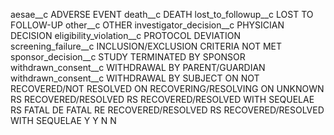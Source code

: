 <Study xmlns:xsi="http://www.w3.org/2001/XMLSchema-instance" EDCStudyID="DLABC011" System="DataLabs"
    IMPACTMonitoringDocCode="10.2.1" IMPACTStudyID="123456"
    InFormAdapterURL="https://edc-prod.calyx.ai/live_XLK071/ " EDCStudyVersion="xxxxxxx"
    EDCSiteNameFormat="CTMSSiteReference">
    <VisitDesign>
        <Visit IMPACTVisitID="SCREEN" EDCVisitID="SCREEN" Repeating="N">
            <Attribute IMPACTAttributeID="ActualVisitDate" EDCAttributeID="ActualDate" />
        </Visit>
        <Visit IMPACTVisitID="WEEK0" EDCVisitID="WEEK0" Repeating="N">
            <Attribute IMPACTAttributeID="ActualVisitDate" EDCAttributeID="ActualDate" />
        </Visit>
        <Visit IMPACTVisitID="WEEK4" EDCVisitID="WEEK4" Repeating="N">
            <Attribute IMPACTAttributeID="ActualVisitDate" EDCAttributeID="ActualDate" />
        </Visit>
        <Visit IMPACTVisitID="WEEK6" EDCVisitID="WEEK6" Repeating="N">
            <Attribute IMPACTAttributeID="ActualVisitDate" EDCAttributeID="ActualDate" />
        </Visit>
        <Visit IMPACTVisitID="WEEK8" EDCVisitID="WEEK8" Repeating="N">
            <Attribute IMPACTAttributeID="ActualVisitDate" EDCAttributeID="ActualDate" />
        </Visit>
        <Visit IMPACTVisitID="WEEK12" EDCVisitID="WEEK12" Repeating="N">
            <Attribute IMPACTAttributeID="ActualVisitDate" EDCAttributeID="ActualDate" />
        </Visit>
        <Visit IMPACTVisitID="WEEK14" EDCVisitID="WEEK14" Repeating="N">
            <Attribute IMPACTAttributeID="ActualVisitDate" EDCAttributeID="ActualDate" />
        </Visit>
        <Visit IMPACTVisitID="WEEK16" EDCVisitID="WEEK16" Repeating="N">
            <Attribute IMPACTAttributeID="ActualVisitDate" EDCAttributeID="ActualDate" />
        </Visit>
        <Visit IMPACTVisitID="WEEK20" EDCVisitID="WEEK20" Repeating="N">
            <Attribute IMPACTAttributeID="ActualVisitDate" EDCAttributeID="ActualDate" />
        </Visit>
        <Visit IMPACTVisitID="WEEK22" EDCVisitID="WEEK22" Repeating="N">
            <Attribute IMPACTAttributeID="ActualVisitDate" EDCAttributeID="ActualDate" />
        </Visit>
        <Visit IMPACTVisitID="WEEK24" EDCVisitID="WEEK24" Repeating="N">
            <Attribute IMPACTAttributeID="ActualVisitDate" EDCAttributeID="ActualDate" />
        </Visit>
        <Visit IMPACTVisitID="WEEK28" EDCVisitID="WEEK28" Repeating="N">
            <Attribute IMPACTAttributeID="ActualVisitDate" EDCAttributeID="ActualDate" />
        </Visit>
        <Visit IMPACTVisitID="WEEK32" EDCVisitID="WEEK32" Repeating="N">
            <Attribute IMPACTAttributeID="ActualVisitDate" EDCAttributeID="ActualDate" />
        </Visit>
        <Visit IMPACTVisitID="WEEK36" EDCVisitID="WEEK36" Repeating="N">
            <Attribute IMPACTAttributeID="ActualVisitDate" EDCAttributeID="ActualDate" />
        </Visit>
        <Visit IMPACTVisitID="WEEK40" EDCVisitID="WEEK40" Repeating="N">
            <Attribute IMPACTAttributeID="ActualVisitDate" EDCAttributeID="ActualDate" />
        </Visit>
        <Visit IMPACTVisitID="WEEK44" EDCVisitID="WEEK44" Repeating="N">
            <Attribute IMPACTAttributeID="ActualVisitDate" EDCAttributeID="ActualDate" />
        </Visit>
        <Visit IMPACTVisitID="WEEK48" EDCVisitID="WEEK48" Repeating="N">
            <Attribute IMPACTAttributeID="ActualVisitDate" EDCAttributeID="ActualDate" />
        </Visit>
        <Visit IMPACTVisitID="WEEK52" EDCVisitID="WEEK52" Repeating="N">
            <Attribute IMPACTAttributeID="ActualVisitDate" EDCAttributeID="ActualDate" />
        </Visit>
        <Visit IMPACTVisitID="WEEK56" EDCVisitID="WEEK56" Repeating="N">
            <Attribute IMPACTAttributeID="ActualVisitDate" EDCAttributeID="ActualDate" />
        </Visit>
        <Visit IMPACTVisitID="WEEK60" EDCVisitID="WEEK60" Repeating="N">
            <Attribute IMPACTAttributeID="ActualVisitDate" EDCAttributeID="ActualDate" />
        </Visit>
        <Visit IMPACTVisitID="WEEK64" EDCVisitID="WEEK64" Repeating="N">
            <Attribute IMPACTAttributeID="ActualVisitDate" EDCAttributeID="ActualDate" />
        </Visit>
        <Visit IMPACTVisitID="WEEK68" EDCVisitID="WEEK68" Repeating="N">
            <Attribute IMPACTAttributeID="ActualVisitDate" EDCAttributeID="ActualDate" />
        </Visit>
        <Visit IMPACTVisitID="WEEK72" EDCVisitID="WEEK72" Repeating="N">
            <Attribute IMPACTAttributeID="ActualVisitDate" EDCAttributeID="ActualDate" />
        </Visit>
        <Visit IMPACTVisitID="WEEK76" EDCVisitID="WEEK76" Repeating="N">
            <Attribute IMPACTAttributeID="ActualVisitDate" EDCAttributeID="ActualDate" />
        </Visit>
        <Visit IMPACTVisitID="WEEK80" EDCVisitID="WEEK80" Repeating="N">
            <Attribute IMPACTAttributeID="ActualVisitDate" EDCAttributeID="ActualDate" />
        </Visit>
        <Visit IMPACTVisitID="WEEK84" EDCVisitID="WEEK84" Repeating="N">
            <Attribute IMPACTAttributeID="ActualVisitDate" EDCAttributeID="ActualDate" />
        </Visit>
        <Visit IMPACTVisitID="WEEK88" EDCVisitID="WEEK88" Repeating="N">
            <Attribute IMPACTAttributeID="ActualVisitDate" EDCAttributeID="ActualDate" />
        </Visit>
        <Visit IMPACTVisitID="WEEK92" EDCVisitID="WEEK92" Repeating="N">
            <Attribute IMPACTAttributeID="ActualVisitDate" EDCAttributeID="ActualDate" />
        </Visit>
        <Visit IMPACTVisitID="WEEK96" EDCVisitID="WEEK96" Repeating="N">
            <Attribute IMPACTAttributeID="ActualVisitDate" EDCAttributeID="ActualDate" />
        </Visit>
        <Visit IMPACTVisitID="WEEK100" EDCVisitID="WEEK100" Repeating="N">
            <Attribute IMPACTAttributeID="ActualVisitDate" EDCAttributeID="ActualDate" />
        </Visit>
        <Visit IMPACTVisitID="WEEK104" EDCVisitID="WEEK104" Repeating="N">
            <Attribute IMPACTAttributeID="ActualVisitDate" EDCAttributeID="ActualDate" />
        </Visit>
        <Visit IMPACTVisitID="WEEK108" EDCVisitID="WEEK108" Repeating="N">
            <Attribute IMPACTAttributeID="ActualVisitDate" EDCAttributeID="ActualDate" />
        </Visit>
        <Visit IMPACTVisitID="WEEK112" EDCVisitID="WEEK112" Repeating="N">
            <Attribute IMPACTAttributeID="ActualVisitDate" EDCAttributeID="ActualDate" />
        </Visit>
        <Visit IMPACTVisitID="WEEK116" EDCVisitID="WEEK116" Repeating="N">
            <Attribute IMPACTAttributeID="ActualVisitDate" EDCAttributeID="ActualDate" />
        </Visit>
        <Visit IMPACTVisitID="WEEK120" EDCVisitID="WEEK120" Repeating="N">
            <Attribute IMPACTAttributeID="ActualVisitDate" EDCAttributeID="ActualDate" />
        </Visit>
        <Visit IMPACTVisitID="WEEK124" EDCVisitID="WEEK124" Repeating="N">
            <Attribute IMPACTAttributeID="ActualVisitDate" EDCAttributeID="ActualDate" />
        </Visit>
        <Visit IMPACTVisitID="WEEK128" EDCVisitID="WEEK128" Repeating="N">
            <Attribute IMPACTAttributeID="ActualVisitDate" EDCAttributeID="ActualDate" />
        </Visit>
        <Visit IMPACTVisitID="WEEK132" EDCVisitID="WEEK132" Repeating="N">
            <Attribute IMPACTAttributeID="ActualVisitDate" EDCAttributeID="ActualDate" />
        </Visit>
        <Visit IMPACTVisitID="WEEK136" EDCVisitID="WEEK136" Repeating="N">
            <Attribute IMPACTAttributeID="ActualVisitDate" EDCAttributeID="ActualDate" />
        </Visit>
        <Visit IMPACTVisitID="WEEK140" EDCVisitID="WEEK140" Repeating="N">
            <Attribute IMPACTAttributeID="ActualVisitDate" EDCAttributeID="ActualDate" />
        </Visit>
        <Visit IMPACTVisitID="WEEK144" EDCVisitID="WEEK144" Repeating="N">
            <Attribute IMPACTAttributeID="ActualVisitDate" EDCAttributeID="ActualDate" />
        </Visit>
        <Visit IMPACTVisitID="WEEK148" EDCVisitID="WEEK148" Repeating="N">
            <Attribute IMPACTAttributeID="ActualVisitDate" EDCAttributeID="ActualDate" />
        </Visit>
        <Visit IMPACTVisitID="WEEK152" EDCVisitID="WEEK152" Repeating="N">
            <Attribute IMPACTAttributeID="ActualVisitDate" EDCAttributeID="ActualDate" />
        </Visit>
        <Visit IMPACTVisitID="WEEK156" EDCVisitID="WEEK156" Repeating="N">
            <Attribute IMPACTAttributeID="ActualVisitDate" EDCAttributeID="ActualDate" />
        </Visit>
        <Visit IMPACTVisitID="WEEK160" EDCVisitID="WEEK160" Repeating="N">
            <Attribute IMPACTAttributeID="ActualVisitDate" EDCAttributeID="ActualDate" />
        </Visit>
        <Visit IMPACTVisitID="WEEK164" EDCVisitID="WEEK164" Repeating="N">
            <Attribute IMPACTAttributeID="ActualVisitDate" EDCAttributeID="ActualDate" />
        </Visit>
        <Visit IMPACTVisitID="WEEK168" EDCVisitID="WEEK168" Repeating="N">
            <Attribute IMPACTAttributeID="ActualVisitDate" EDCAttributeID="ActualDate" />
        </Visit>
        <Visit IMPACTVisitID="WEEK172" EDCVisitID="WEEK172" Repeating="N">
            <Attribute IMPACTAttributeID="ActualVisitDate" EDCAttributeID="ActualDate" />
        </Visit>
        <Visit IMPACTVisitID="WEEK176" EDCVisitID="WEEK176" Repeating="N">
            <Attribute IMPACTAttributeID="ActualVisitDate" EDCAttributeID="ActualDate" />
        </Visit>
        <Visit IMPACTVisitID="WEEK180" EDCVisitID="WEEK180" Repeating="N">
            <Attribute IMPACTAttributeID="ActualVisitDate" EDCAttributeID="ActualDate" />
        </Visit>
        <Visit IMPACTVisitID="WEEK184" EDCVisitID="WEEK184" Repeating="N">
            <Attribute IMPACTAttributeID="ActualVisitDate" EDCAttributeID="ActualDate" />
        </Visit>
        <Visit IMPACTVisitID="EOT" EDCVisitID="EOT" Repeating="N">
            <Attribute IMPACTAttributeID="ActualVisitDate" EDCAttributeID="ActualDate" />
        </Visit>
        <Visit IMPACTVisitID="COELIG" EDCVisitID="COELIG" Repeating="N">
            <Attribute IMPACTAttributeID="ActualVisitDate" EDCAttributeID="ActualDate" />
        </Visit>
        <Visit IMPACTVisitID="COWK0" EDCVisitID="COWEEK0" Repeating="N">
            <Attribute IMPACTAttributeID="ActualVisitDate" EDCAttributeID="ActualDate" />
        </Visit>
        <Visit IMPACTVisitID="COWK4" EDCVisitID="COWEEK4" Repeating="N">
            <Attribute IMPACTAttributeID="ActualVisitDate" EDCAttributeID="ActualDate" />
        </Visit>
        <Visit IMPACTVisitID="COWK6" EDCVisitID="COWEEK6" Repeating="N">
            <Attribute IMPACTAttributeID="ActualVisitDate" EDCAttributeID="ActualDate" />
        </Visit>
        <Visit IMPACTVisitID="COWK8" EDCVisitID="COWEEK8" Repeating="N">
            <Attribute IMPACTAttributeID="ActualVisitDate" EDCAttributeID="ActualDate" />
        </Visit>
        <Visit IMPACTVisitID="COWK12" EDCVisitID="COWEEK12" Repeating="N">
            <Attribute IMPACTAttributeID="ActualVisitDate" EDCAttributeID="ActualDate" />
        </Visit>
        <Visit IMPACTVisitID="COWK14" EDCVisitID="COWEEK14" Repeating="N">
            <Attribute IMPACTAttributeID="ActualVisitDate" EDCAttributeID="ActualDate" />
        </Visit>
        <Visit IMPACTVisitID="COWK16" EDCVisitID="COWEEK16" Repeating="N">
            <Attribute IMPACTAttributeID="ActualVisitDate" EDCAttributeID="ActualDate" />
        </Visit>
        <Visit IMPACTVisitID="COWK20" EDCVisitID="COWEEK20" Repeating="N">
            <Attribute IMPACTAttributeID="ActualVisitDate" EDCAttributeID="ActualDate" />
        </Visit>
        <Visit IMPACTVisitID="COWK22" EDCVisitID="COWEEK22" Repeating="N">
            <Attribute IMPACTAttributeID="ActualVisitDate" EDCAttributeID="ActualDate" />
        </Visit>
        <Visit IMPACTVisitID="COWK24" EDCVisitID="COWEEK24" Repeating="N">
            <Attribute IMPACTAttributeID="ActualVisitDate" EDCAttributeID="ActualDate" />
        </Visit>
        <Visit IMPACTVisitID="COWK28" EDCVisitID="COWEEK28" Repeating="N">
            <Attribute IMPACTAttributeID="ActualVisitDate" EDCAttributeID="ActualDate" />
        </Visit>
        <Visit IMPACTVisitID="COWK32" EDCVisitID="COWEEK32" Repeating="N">
            <Attribute IMPACTAttributeID="ActualVisitDate" EDCAttributeID="ActualDate" />
        </Visit>
        <Visit IMPACTVisitID="RETELIG" EDCVisitID="RETELIG" Repeating="N">
            <Attribute IMPACTAttributeID="ActualVisitDate" EDCAttributeID="ActualDate" />
        </Visit>
        <Visit IMPACTVisitID="RETWK0" EDCVisitID="RETWEEK0" Repeating="N">
            <Attribute IMPACTAttributeID="ActualVisitDate" EDCAttributeID="ActualDate" />
        </Visit>
        <Visit IMPACTVisitID="RETWK4" EDCVisitID="RETWEEK4" Repeating="N">
            <Attribute IMPACTAttributeID="ActualVisitDate" EDCAttributeID="ActualDate" />
        </Visit>
        <Visit IMPACTVisitID="RETWK6" EDCVisitID="RETWEEK6" Repeating="N">
            <Attribute IMPACTAttributeID="ActualVisitDate" EDCAttributeID="ActualDate" />
        </Visit>
        <Visit IMPACTVisitID="RETWK8" EDCVisitID="RETWEEK8" Repeating="N">
            <Attribute IMPACTAttributeID="ActualVisitDate" EDCAttributeID="ActualDate" />
        </Visit>
        <Visit IMPACTVisitID="RETWK12" EDCVisitID="RETWEEK12" Repeating="N">
            <Attribute IMPACTAttributeID="ActualVisitDate" EDCAttributeID="ActualDate" />
        </Visit>
        <Visit IMPACTVisitID="RETWK14" EDCVisitID="RETWEEK14" Repeating="N">
            <Attribute IMPACTAttributeID="ActualVisitDate" EDCAttributeID="ActualDate" />
        </Visit>
        <Visit IMPACTVisitID="RETWK16" EDCVisitID="RETWEEK16" Repeating="N">
            <Attribute IMPACTAttributeID="ActualVisitDate" EDCAttributeID="ActualDate" />
        </Visit>
        <Visit IMPACTVisitID="RETWK20" EDCVisitID="RETWEEK20" Repeating="N">
            <Attribute IMPACTAttributeID="ActualVisitDate" EDCAttributeID="ActualDate" />
        </Visit>
        <Visit IMPACTVisitID="RETWK22" EDCVisitID="RETWEEK22" Repeating="N">
            <Attribute IMPACTAttributeID="ActualVisitDate" EDCAttributeID="ActualDate" />
        </Visit>
        <Visit IMPACTVisitID="RETWK24" EDCVisitID="RETWEEK24" Repeating="N">
            <Attribute IMPACTAttributeID="ActualVisitDate" EDCAttributeID="ActualDate" />
        </Visit>
        <Visit IMPACTVisitID="RETWK28" EDCVisitID="RETWEEK28" Repeating="N">
            <Attribute IMPACTAttributeID="ActualVisitDate" EDCAttributeID="ActualDate" />
        </Visit>
        <Visit IMPACTVisitID="RETWK32" EDCVisitID="RETWEEK32" Repeating="N">
            <Attribute IMPACTAttributeID="ActualVisitDate" EDCAttributeID="ActualDate" />
        </Visit>
        <Visit IMPACTVisitID="RETWK36" EDCVisitID="RETWEEK36" Repeating="N">
            <Attribute IMPACTAttributeID="ActualVisitDate" EDCAttributeID="ActualDate" />
        </Visit>
        <Visit IMPACTVisitID="RETWK40" EDCVisitID="RETWEEK40" Repeating="N">
            <Attribute IMPACTAttributeID="ActualVisitDate" EDCAttributeID="ActualDate" />
        </Visit>
        <Visit IMPACTVisitID="RETWK44" EDCVisitID="RETWEEK44" Repeating="N">
            <Attribute IMPACTAttributeID="ActualVisitDate" EDCAttributeID="ActualDate" />
        </Visit>
        <Visit IMPACTVisitID="RETWK48" EDCVisitID="RETWEEK48" Repeating="N">
            <Attribute IMPACTAttributeID="ActualVisitDate" EDCAttributeID="ActualDate" />
        </Visit>
        <Visit IMPACTVisitID="RETWK52" EDCVisitID="RETWEEK52" Repeating="N">
            <Attribute IMPACTAttributeID="ActualVisitDate" EDCAttributeID="ActualDate" />
        </Visit>
        <Visit IMPACTVisitID="RETWK60" EDCVisitID="RETWEEK60" Repeating="N">
            <Attribute IMPACTAttributeID="ActualVisitDate" EDCAttributeID="ActualDate" />
        </Visit>
        <Visit IMPACTVisitID="RETWK72" EDCVisitID="RETWEEK72" Repeating="N">
            <Attribute IMPACTAttributeID="ActualVisitDate" EDCAttributeID="ActualDate" />
        </Visit>
        <Visit IMPACTVisitID="RETWK84" EDCVisitID="RETWEEK84" Repeating="N">
            <Attribute IMPACTAttributeID="ActualVisitDate" EDCAttributeID="ActualDate" />
        </Visit>
        <Visit IMPACTVisitID="RETWK96" EDCVisitID="RETWEEK96" Repeating="N">
            <Attribute IMPACTAttributeID="ActualVisitDate" EDCAttributeID="ActualDate" />
        </Visit>
        <Visit IMPACTVisitID="RETWK108" EDCVisitID="RETWEEK108" Repeating="N">
            <Attribute IMPACTAttributeID="ActualVisitDate" EDCAttributeID="ActualDate" />
        </Visit>
        <Visit IMPACTVisitID="RETWK120" EDCVisitID="RETWEEK120" Repeating="N">
            <Attribute IMPACTAttributeID="ActualVisitDate" EDCAttributeID="ActualDate" />
        </Visit>
        <Visit IMPACTVisitID="RETWK132" EDCVisitID="RETWEEK132" Repeating="N">
            <Attribute IMPACTAttributeID="ActualVisitDate" EDCAttributeID="ActualDate" />
        </Visit>
        <Visit IMPACTVisitID="RETEOT" EDCVisitID="RETEOT" Repeating="N">
            <Attribute IMPACTAttributeID="ActualVisitDate" EDCAttributeID="ActualDate" />
        </Visit>
        <Visit IMPACTVisitID="COEOT" EDCVisitID="COEOT" Repeating="N">
            <Attribute IMPACTAttributeID="ActualVisitDate" EDCAttributeID="ActualDate" />
        </Visit>
        <Visit IMPACTVisitID="FUP1" EDCVisitID="FUP1" Repeating="N">
            <Attribute IMPACTAttributeID="ActualVisitDate" EDCAttributeID="ActualDate" />
        </Visit>
        <Visit IMPACTVisitID="FUP2" EDCVisitID="FUP2" Repeating="N">
            <Attribute IMPACTAttributeID="ActualVisitDate" EDCAttributeID="ActualDate" />
        </Visit>
        <Visit IMPACTVisitID="FUP3" EDCVisitID="FUP3" Repeating="N">
            <Attribute IMPACTAttributeID="ActualVisitDate" EDCAttributeID="ActualDate" />
        </Visit>
        <Visit IMPACTVisitID="FUP4" EDCVisitID="FUP4" Repeating="N">
            <Attribute IMPACTAttributeID="ActualVisitDate" EDCAttributeID="ActualDate" />
        </Visit>
        <Visit IMPACTVisitID="FUP5" EDCVisitID="FUP5" Repeating="N">
            <Attribute IMPACTAttributeID="ActualVisitDate" EDCAttributeID="ActualDate" />
        </Visit>
        <Visit IMPACTVisitID="FUP6" EDCVisitID="FUP6" Repeating="N">
            <Attribute IMPACTAttributeID="ActualVisitDate" EDCAttributeID="ActualDate" />
        </Visit>
        <Visit IMPACTVisitID="EOS" EDCVisitID="EOS" Repeating="N">
            <Attribute IMPACTAttributeID="ActualVisitDate" EDCAttributeID="ActualDate" />
        </Visit>
        <Visit IMPACTVisitID="UNS" EDCVisitID="Unscheduled" Repeating="Y">
            <Attribute IMPACTAttributeID="ActualVisitDate" EDCAttributeID="ActualDate" />
        </Visit>
        <Visit IMPACTVisitID="DUMENR" EDCVisitID="WEEK0" Repeating="N">
            <Attribute IMPACTAttributeID="ActualVisitDate" EDCAttributeID="ActualDate" />
        </Visit>
        <Visit IMPACTVisitID="DUMEOS" EDCVisitID="EOS" Repeating="N">
            <Attribute IMPACTAttributeID="ActualVisitDate" EDCAttributeID="ActualDate" />
        </Visit>
    </VisitDesign>
    <SubjectAttributes>
        <Attribute IMPACTAttributeID="UniqueNumber" EDCVisitID="Common Patient Visit"
            EDCAttributeID="PatientScreeningID" />
        <Attribute IMPACTAttributeID="TransferSubjectTriggerField" EDCVisitID="Common Patient Visit"
            EDCAttributeID="PatientScreeningID" />
        <Attribute IMPACTAttributeID="RandomizationNumber" EDCVisitID="Common Patient Visit"
            EDCAttributeID="RandomizationNo" />
        <Attribute IMPACTAttributeID="RandomizationDate" EDCVisitID="Common Patient Visit"
            EDCAttributeID="RandomizationDate" />
        <Attribute IMPACTAttributeID="ICFDate" EDCVisitID="Common Patient Visit"
            EDCAttributeID="InformedConsentDate" />
        <Attribute IMPACTAttributeID="StudyWithdrawalDate" EDCVisitID="Common Patient Visit"
            EDCAttributeID="StudyWithdrawalDate" />
        <Attribute IMPACTAttributeID="StudyWithdrawalDesc" EDCVisitID="Common Patient Visit"
            EDCAttributeID="StudyWithdrawalDesc" />
        <Attribute IMPACTAttributeID="StudyWithdrawalReason" EDCVisitID="Common Patient Visit"
            EDCAttributeID="StudyWithdrawalReason">
            <Value>
                <IMPACTValue>aesae__c</IMPACTValue>
                <EDCValue>ADVERSE EVENT</EDCValue>
            </Value>
            <Value>
                <IMPACTValue>death__c</IMPACTValue>
                <EDCValue>DEATH</EDCValue>
            </Value>
            <Value>
                <IMPACTValue>lost_to_followup__c</IMPACTValue>
                <EDCValue>LOST TO FOLLOW-UP</EDCValue>
            </Value>
            <Value>
                <IMPACTValue>other__c</IMPACTValue>
                <EDCValue>OTHER</EDCValue>
            </Value>
            <Value>
                <IMPACTValue>investigator_decision__c</IMPACTValue>
                <EDCValue>PHYSICIAN DECISION</EDCValue>
            </Value>
            <Value>
                <IMPACTValue>eligibility_violation__c</IMPACTValue>
                <EDCValue>PROTOCOL DEVIATION</EDCValue>
            </Value>
            <Value>
                <IMPACTValue>screening_failure__c</IMPACTValue>
                <EDCValue>INCLUSION/EXCLUSION CRITERIA NOT MET</EDCValue>
            </Value>
            <Value>
                <IMPACTValue>sponsor_decision__c</IMPACTValue>
                <EDCValue>STUDY TERMINATED BY SPONSOR</EDCValue>
            </Value>
            <Value>
                <IMPACTValue>withdrawn_consent__c</IMPACTValue>
                <EDCValue>WITHDRAWAL BY PARENT/GUARDIAN</EDCValue>
            </Value>
            <Value>
                <IMPACTValue>withdrawn_consent__c</IMPACTValue>
                <EDCValue>WITHDRAWAL BY SUBJECT</EDCValue>
            </Value>
        </Attribute>
    </SubjectAttributes>
    <SAEAttributes>
        <Attribute IMPACTAttributeID="Description" EDCVisitID="SAE Visit"
            EDCAttributeID="SAEDescription" />
        <Attribute IMPACTAttributeID="SubjectWithdrawnDueToEvent" EDCVisitID="SAE Visit"
            EDCAttributeID="SubjectWithdrawnDueToEvent"> </Attribute>
        <Attribute IMPACTAttributeID="OnsetDate" EDCVisitID="SAE Visit"
            EDCAttributeID="SAEOnsetDate" />
        <Attribute IMPACTAttributeID="ResolvedDate" EDCVisitID="SAE Visit"
            EDCAttributeID="SAEResolvedDate" />
        <Attribute IMPACTAttributeID="Outcome" EDCVisitID="SAE Visit" EDCAttributeID="SAEOutcome">
            <Value>
                <IMPACTValue>ON</IMPACTValue>
                <EDCValue>NOT RECOVERED/NOT RESOLVED</EDCValue>
            </Value>
            <Value>
                <IMPACTValue>ON</IMPACTValue>
                <EDCValue>RECOVERING/RESOLVING</EDCValue>
            </Value>
            <Value>
                <IMPACTValue>ON</IMPACTValue>
                <EDCValue>UNKNOWN</EDCValue>
            </Value>
            <Value>
                <IMPACTValue>RS</IMPACTValue>
                <EDCValue>RECOVERED/RESOLVED</EDCValue>
            </Value>
            <Value>
                <IMPACTValue>RS</IMPACTValue>
                <EDCValue>RECOVERED/RESOLVED WITH SEQUELAE</EDCValue>
            </Value>
            <Value>
                <IMPACTValue>RS</IMPACTValue>
                <EDCValue>FATAL</EDCValue>
            </Value>
        </Attribute>
        <Attribute IMPACTAttributeID="OutcomeDetail" EDCVisitID="SAE Visit"
            EDCAttributeID="SAEOutcomeDetail">
            <Value>
                <IMPACTValue>DE</IMPACTValue>
                <EDCValue>FATAL</EDCValue>
            </Value>
            <Value>
                <IMPACTValue>RE</IMPACTValue>
                <EDCValue>RECOVERED/RESOLVED</EDCValue>
            </Value>
            <Value>
                <IMPACTValue>RS</IMPACTValue>
                <EDCValue>RECOVERED/RESOLVED WITH SEQUELAE</EDCValue>
            </Value>
        </Attribute>
        <Attribute IMPACTAttributeID="IRBNotifiedDate" EDCVisitID="SAE Visit"
            EDCAttributeID="IRBNotifiedDate" />
        <Attribute IMPACTAttributeID="ParexelNotifiedDate" EDCVisitID="SAE Visit"
            EDCAttributeID="CompanyNotifiedDate" />
        <Attribute IMPACTAttributeID="SeriousEventFlag" EDCVisitID="SAE Visit"
            EDCAttributeID="SAESeriousEventFlag">
            <Value>
                <IMPACTValue>Y</IMPACTValue>
                <EDCValue>Y</EDCValue>
            </Value>
            <Value>
                <IMPACTValue>N</IMPACTValue>
                <EDCValue>N</EDCValue>
            </Value>
        </Attribute>
    </SAEAttributes>
</Study>
